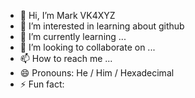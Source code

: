 - 👋 Hi, I’m Mark VK4XYZ
- 👀 I’m interested in learning about github
- 🌱 I’m currently learning ...
- 💞️ I’m looking to collaborate on ...
- 📫 How to reach me ...
- 😄 Pronouns: He / Him / Hexadecimal
- ⚡ Fun fact: 

<!---
ukconm/ukconm is a ✨ special ✨ repository because its `README.md` (this file) appears on your GitHub profile.
You can click the Preview link to take a look at your changes.
--->
